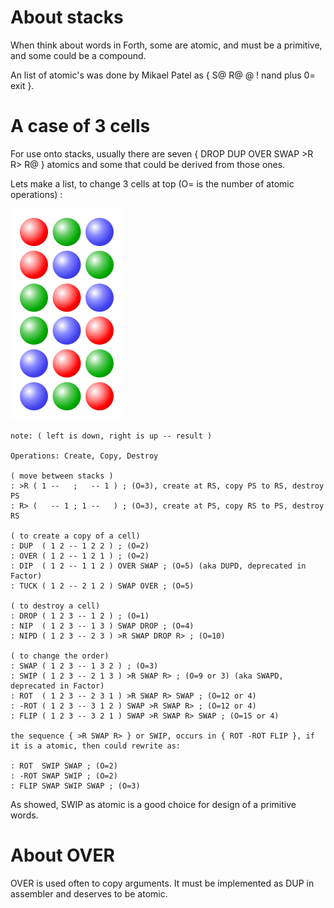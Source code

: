 # About stacks

When think about words in Forth, some are atomic, and must be a primitive, and some could be a compound. 

An list of atomic's was done by  Mikael Patel as { S@ R@  @ ! nand plus 0= exit }.

# A case of 3 cells

For use onto stacks, usually there are seven { DROP DUP OVER SWAP >R R> R@ } atomics and some that could be derived from those ones.

Lets make a list, to change 3 cells at top (O= is the number of atomic operations) :

![Three Balls](https://github.com/agsb/immu/blob/main/180px-Permutations_RGB.svg.png "Text to show on mouseover")

```
note: ( left is down, right is up -- result )

Operations: Create, Copy, Destroy

( move between stacks )
: >R ( 1 --   ;   -- 1 ) ; (O=3), create at RS, copy PS to RS, destroy PS 
: R> (   -- 1 ; 1 --   ) ; (O=3), create at PS, copy RS to PS, destroy RS 

( to create a copy of a cell)
: DUP  ( 1 2 -- 1 2 2 ) ; (O=2)
: OVER ( 1 2 -- 1 2 1 ) ; (O=2)
: DIP  ( 1 2 -- 1 1 2 ) OVER SWAP ; (O=5) (aka DUPD, deprecated in Factor)
: TUCK ( 1 2 -- 2 1 2 ) SWAP OVER ; (O=5)

( to destroy a cell)
: DROP ( 1 2 3 -- 1 2 ) ; (O=1)
: NIP  ( 1 2 3 -- 1 3 ) SWAP DROP ; (O=4)
: NIPD ( 1 2 3 -- 2 3 ) >R SWAP DROP R> ; (O=10) 

( to change the order)
: SWAP ( 1 2 3 -- 1 3 2 ) ; (O=3)
: SWIP ( 1 2 3 -- 2 1 3 ) >R SWAP R> ; (O=9 or 3) (aka SWAPD, deprecated in Factor)
: ROT  ( 1 2 3 -- 2 3 1 ) >R SWAP R> SWAP ; (O=12 or 4)
: -ROT ( 1 2 3 -- 3 1 2 ) SWAP >R SWAP R> ; (O=12 or 4)
: FLIP ( 1 2 3 -- 3 2 1 ) SWAP >R SWAP R> SWAP ; (O=15 or 4)

the sequence { >R SWAP R> } or SWIP, occurs in { ROT -ROT FLIP }, if it is a atomic, then could rewrite as:

: ROT  SWIP SWAP ; (O=2)
: -ROT SWAP SWIP ; (O=2)
: FLIP SWAP SWIP SWAP ; (O=3)

```
As showed, SWIP as atomic is a good choice for design of a primitive words.

# About OVER

OVER is used often to copy arguments. It must be implemented
as DUP in assembler and deserves to be atomic.


